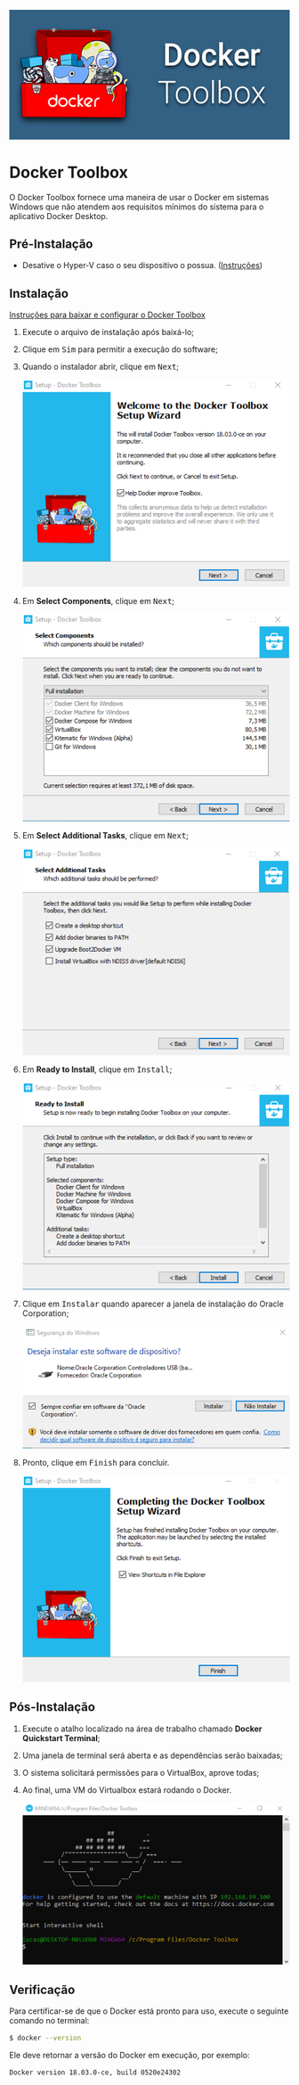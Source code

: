 ![Docker Toolbox](./images/toolbox.png)

# Docker Toolbox

O Docker Toolbox fornece uma maneira de usar o Docker em sistemas Windows que não atendem aos requisitos mínimos do sistema para o aplicativo Docker Desktop.

## Pré-Instalação

- Desative o Hyper-V caso o seu dispositivo o possua. ([Instruções](../hyperv/README.md#desativar-hyper-v))

## Instalação

[Instruções para baixar e configurar o Docker Toolbox](https://docs.docker.com/v17.12/toolbox/toolbox_install_windows/)

1. Execute o arquivo de instalação após baixá-lo;
2. Clique em <kbd>Sim</kbd> para permitir a execução do software;
3. Quando o instalador abrir, clique em <kbd>Next</kbd>;

    ![Welcome](./images/welcome.png)

4. Em __Select Components__, clique em <kbd>Next</kbd>;

    ![Components](./images/components.png)

5. Em __Select Additional Tasks__, clique em <kbd>Next</kbd>;

    ![Tasks](./images/tasks.png)

6. Em __Ready to Install__, clique em <kbd>Install</kbd>;

    ![Ready](./images/ready.png)

7. Clique em <kbd>Instalar</kbd> quando aparecer a janela de instalação do Oracle Corporation;

    ![Permission](./images/permission.png)

8. Pronto, clique em <kbd>Finish</kbd> para concluir.

    ![Finish](./images/finish.png)

## Pós-Instalação

1. Execute o atalho localizado na área de trabalho chamado __Docker Quickstart Terminal__;
2. Uma janela de terminal será aberta e as dependências serão baixadas;
3. O sistema solicitará permissões para o VirtualBox, aprove todas;
4. Ao final, uma VM do Virtualbox estará rodando o Docker.

    ![Terminal](./images/terminal.png)

## Verificação

Para certificar-se de que o Docker está pronto para uso, execute o seguinte comando no terminal:

```bash
$ docker --version
```

Ele deve retornar a versão do Docker em execução, por exemplo:

```bash
Docker version 18.03.0-ce, build 0520e24302
```
